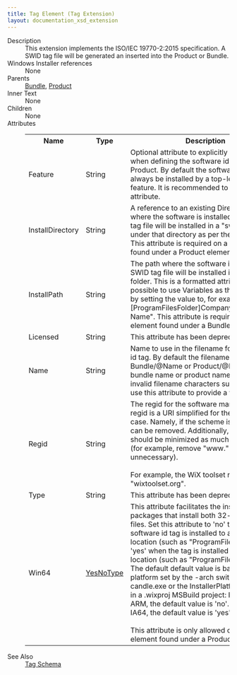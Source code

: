 ```yaml
---
title: Tag Element (Tag Extension)
layout: documentation_xsd_extension
---
```

<dl>
  <dt>Description</dt>
  <dd>               This extension implements the ISO/IEC 19770-2:2015 specification. A SWID tag file               will be generated an inserted into the Product or Bundle.           </dd>
  <dt>Windows Installer references</dt>
  <dd>None</dd>
  <dt>Parents</dt>
  <dd>
    <a href="../../wix/bundle">Bundle</a>, <a href="../../wix/product">Product</a></dd>
  <dt>Inner Text</dt>
  <dd>None</dd>
  <dt>Children</dt>
  <dd>None</dd>
  <dt>Attributes</dt>
  <dd>
    <table cellspacing="0" cellpadding="0" class="schema">
      <tr>
        <th width="15%">Name</th>
        <th width="15%">Type</th>
        <th width="65%">Description</th>
        <th width="15%">Required</th>
      </tr>
      <tr>
        <td>Feature</td>
        <td>String</td>
        <td>Optional attribute to explicitly set the Feature when defining the software id tag                   in a Product. By default the software id tag will always be installed by a top-level hidden feature.                   It is recommended to <strong>not</strong> set this attribute.</td>
        <td>&nbsp;</td>
      </tr>
      <tr>
        <td>InstallDirectory</td>
        <td>String</td>
        <td>                     A reference to an existing Directory/@Id where the software is installed. The SWID tag file will be installed in a "swidtag" folder                     under that directory as per the specification. This attribute is required on a Tag element found under a Product element.                   </td>
        <td>&nbsp;</td>
      </tr>
      <tr>
        <td>InstallPath</td>
        <td>String</td>
        <td>                     The path where the software is installed. The SWID tag file will be installed in a "swidtag" folder.                     This is a formatted attribute so it is possible to use Variables as the InstallPath by setting                     the value to, for example, "[ProgramFilesFolder]CompanyName\Product Name". This attribute is required                     on a Tag element found under a Bundle element.                   </td>
        <td>&nbsp;</td>
      </tr>
      <tr>
        <td>Licensed</td>
        <td>String</td>
        <td>This attribute has been deprecated.</td>
        <td>&nbsp;</td>
      </tr>
      <tr>
        <td>Name</td>
        <td>String</td>
        <td>                     Name to use in the filename for the software id tag. By default the filename                     uses the Bundle/@Name or Product/@Name. If the bundle name or product name contains                     invalid filename characters such as ":" or "?", use this attribute to provide                     a valid filename.                   </td>
        <td>&nbsp;</td>
      </tr>
      <tr>
        <td>Regid</td>
        <td>String</td>
        <td>                     The regid for the software manufacturer. A regid is a URI simplified for the common                     case. Namely, if the scheme is "http://", it can be removed. Additionally, the domain                     should be minimized as much as possible (for example, remove "www." prefix if unnecessary).<br/><br/>                    For example, the WiX toolset regid is "wixtoolset.org".                   </td>
        <td>Yes</td>
      </tr>
      <tr>
        <td>Type</td>
        <td>String</td>
        <td>This attribute has been deprecated.</td>
        <td>&nbsp;</td>
      </tr>
      <tr>
        <td>Win64</td>
        <td><a href="../simple_type_yesnotype">YesNoType</a></td>
        <td>                     This attribute facilitates the installation of packages that install both 32-bit and 64-bit files. Set this attribute to 'no'                     to indicate the software id tag is installed to a 32-bit location (such as "ProgramFilesFolder") or 'yes' when the tag is                     installed to a 64-bit location (such as "ProgramFiles64Folder"). The default default value is based on the platform set by                     the -arch switch to candle.exe or the InstallerPlatform property in a .wixproj MSBuild project:                     For x86 and ARM, the default value is 'no'.                     For x64 and IA64, the default value is 'yes'.<br/><br/>                    This attribute is only allowed on a Tag element found under a Product element.                   </td>
        <td>&nbsp;</td>
      </tr>
    </table>
  </dd>
  <dt>See Also</dt>
  <dd>
    <a href="..">Tag Schema</a>
  </dd>
</dl>
